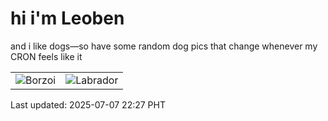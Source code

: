# hi i'm Leoben

and i like dogs—so have some random dog pics that change whenever my CRON feels like it

|  |  |
|--------|----------|
| ![Borzoi](https://random-dog-vercel.vercel.app/api/random-borzoi?v=1751898443) | ![Labrador](https://random-dog-vercel.vercel.app/api/random-labrador?v=1751898443) |

Last updated: 2025-07-07 22:27 PHT
